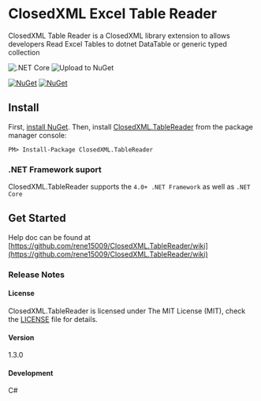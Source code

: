 # ClosedXML Excel Table Reader  
ClosedXML Table Reader is a ClosedXML library extension to allows developers Read Excel Tables to dotnet DataTable or generic typed collection

![.NET Core](https://github.com/rene15009/ClosedXML.TableReader/workflows/.NET%20Core/badge.svg?branch=develop) ![Upload to NuGet](https://github.com/rene15009/ClosedXML.TableReader/workflows/Upload%20to%20NuGet/badge.svg)

[![NuGet](https://img.shields.io/nuget/v/ClosedXML.TableReader.svg?style=plastic)](https://www.nuget.org/packages/ClosedXML.TableReader/) [![NuGet](https://img.shields.io/nuget/dt/ClosedXML.TableReader.svg?style=plastic)](https://www.nuget.org/packages/ClosedXML.TableReader/)

## Install

First, [install NuGet](http://docs.nuget.org/docs/start-here/installing-nuget). Then, install [ClosedXML.TableReader](https://www.nuget.org/packages/ClosedXML.TableReader/) from the package manager console:

```
PM> Install-Package ClosedXML.TableReader
```


### .NET Framework suport

ClosedXML.TableReader supports the `4.0+ .NET Framework` as well as `.NET Core`


## Get Started

Help doc can be found at [https://github.com/rene15009/ClosedXML.TableReader/wiki](https://github.com/rene15009/ClosedXML.TableReader/wiki)

### Release Notes

#### License
ClosedXML.TableReader is licensed under The MIT License (MIT), check the [LICENSE](https://github.com/rene15009/ClosedXML.TableReader/blob/master/LICENSE) file for details.

#### Version
1.3.0
#### Development
C# 

